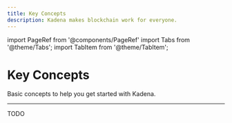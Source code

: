 ```yaml
---
title: Key Concepts
description: Kadena makes blockchain work for everyone.
---
```


import PageRef from '@components/PageRef'
import Tabs from '@theme/Tabs';
import TabItem from '@theme/TabItem';

# Key Concepts

Basic concepts to help you get started with Kadena.

---

TODO
